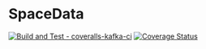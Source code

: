 # SpaceData

[![Build and Test - coveralls-kafka-ci](https://github.com/LugsoIn2/rs_spacedata/actions/workflows/coveralls-kafka-ci.yml/badge.svg?label=Benutzerdefiniertes)](https://github.com/LugsoIn2/rs_spacedata/actions)
[![Coverage Status](https://coveralls.io/repos/github/LugsoIn2/rs_spacedata/badge.svg?&kill_cache=1)](https://coveralls.io/github/LugsoIn2/rs_spacedata)
